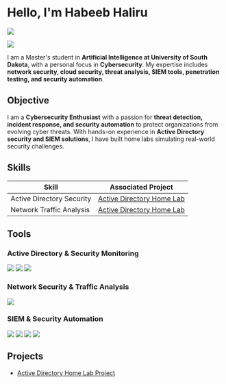 # Hello, I'm Habeeb Haliru
<a href="www.linkedin.com/in/habeeb-haliru-894b7524a"><img src="https://img.shields.io/badge/-LinkedIn-0072b1?&style=for-the-badge&logo=linkedin&logoColor=white" /></a>

<a href="https://github.com/asurafeng3012"><img src="https://img.shields.io/badge/-GitHub-000000?&style=for-the-badge&logo=github&logoColor=white" /></a>

I am a Master's student in **Artificial Intelligence at University of South Dakota**, with a personal focus in **Cybersecurity**. My expertise includes **network security, cloud security, threat analysis, SIEM tools, penetration testing, and security automation**.

## Objective
I am a **Cybersecurity Enthusiast** with a passion for **threat detection, incident response, and security automation** to protect organizations from evolving cyber threats. With hands-on experience in **Active Directory security and SIEM solutions**, I have built home labs simulating real-world security challenges.

## Skills

| Skill                                         | Associated Project         |
|-----------------------------------------------|----------------------------|
| Active Directory Security                     | <a href="https://github.com/Divyansh121699/ActiveDirectory-HomeLab">Active Directory Home Lab</a> |
| Network Traffic Analysis                      | <a href="https://github.com/Divyansh121699/ActiveDirectory-HomeLab">Active Directory Home Lab</a> |

## Tools

### Active Directory & Security Monitoring
<div>
    <img src="https://img.shields.io/badge/-Windows_Server-0078D6?&style=for-the-badge&logo=windows&logoColor=white" />
    <img src="https://img.shields.io/badge/-Sysmon-4B0082?&style=for-the-badge&logo=microsoft&logoColor=white" />
    <img src="https://img.shields.io/badge/-Splunk-000000?&style=for-the-badge&logo=Splunk&logoColor=white" />
</div>

### Network Security & Traffic Analysis
<div>
    <img src="https://img.shields.io/badge/-Wireshark-1679A7?&style=for-the-badge&logo=Wireshark&logoColor=white" />
</div>

### SIEM & Security Automation
<div>
    <img src="https://img.shields.io/badge/-Elastic_Stack_(ELK)-005571?&style=for-the-badge&logo=Elastic&logoColor=white" />
    <img src="https://img.shields.io/badge/-Wazuh-FF6600?&style=for-the-badge&logo=Wazuh&logoColor=white" />
    <img src="https://img.shields.io/badge/-Shuffle_SOAR-8A2BE2?&style=for-the-badge&logo=Shuffle&logoColor=white" />
    <img src="https://img.shields.io/badge/-The_Hive-FFD700?&style=for-the-badge&logo=TheHive&logoColor=white" />
</div>

<!-- ## Certifications
<div>
<a href="https://coursera.org/share/4e9ffd4482dcad41a526157f4fd44582"><img src="https://img.shields.io/badge/-Google_Cybersecurity_Certificate-4285F4?&style=for-the-badge&logo=Google&logoColor=wohite" /></a>
</div> -->

## Projects
- <a href="https://github.com/Divyansh121699/ActiveDirectory-HomeLab">Active Directory Home Lab Project</a>
